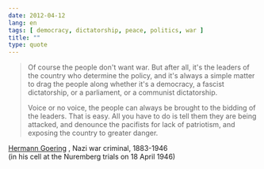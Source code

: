 ```yaml
---
date: 2012-04-12
lang: en
tags: [ democracy, dictatorship, peace, politics, war ]
title: ""
type: quote
---
```


> Of course the people don't want war. But after all, it's the leaders
> of the country who determine the policy, and it's always a simple
> matter to drag the people along whether it's a democracy, a fascist
> dictatorship, or a parliament, or a communist dictatorship.
>
> Voice or no voice, the people can always be brought to the bidding of
> the leaders. That is easy. All you have to do is tell them they are
> being attacked, and denounce the pacifists for lack of patriotism, and
> exposing the country to greater danger.

[Hermann Goering](http://www.snopes.com/quotes/goering.asp) , Nazi war
criminal, 1883-1946\
(in his cell at the Nuremberg trials on 18 April 1946)

